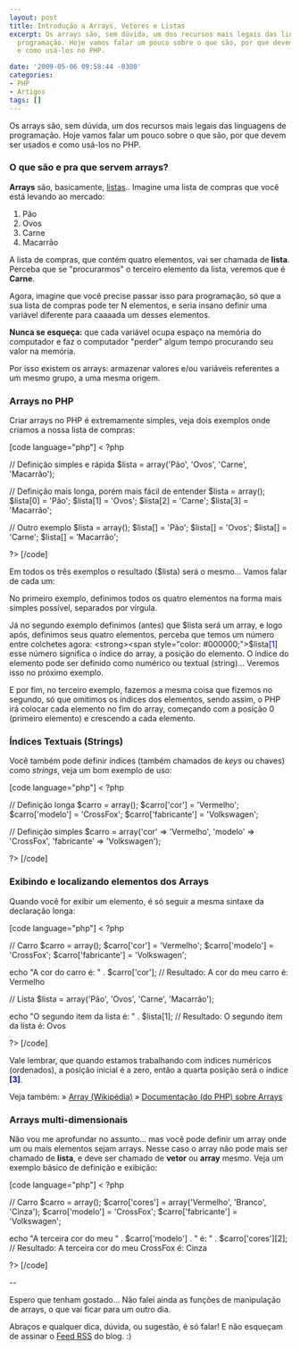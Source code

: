 ```yaml
---
layout: post
title: Introdução a Arrays, Vetores e Listas
excerpt: Os arrays são, sem dúvida, um dos recursos mais legais das linguagens de
  programação. Hoje vamos falar um pouco sobre o que são, por que devem ser usados
  e como usá-los no PHP.

date: '2009-05-06 09:58:44 -0300'
categories:
- PHP
- Artigos
tags: []
---
```

Os arrays são, sem dúvida, um dos recursos mais legais das linguagens de programação. Hoje vamos falar um pouco sobre o que são, por que devem ser usados e como usá-los no PHP.

<h3>O que são e pra que servem arrays?</h3>
<strong>Arrays</strong> são, basicamente, <span style="text-decoration: underline;">listas</span>.. Imagine uma lista de compras que você está levando ao mercado:

<ol>
<li>Pão</li>
<li>Ovos</li>
<li>Carne</li>
<li>Macarrão</li>
</ol>
A lista de compras, que contém quatro elementos, vai ser chamada de <strong>lista</strong>. Perceba que se "procurarmos" o terceiro elemento da lista, veremos que é <strong>Carne</strong>.

Agora, imagine que você precise passar isso para programação, só que a sua lista de compras pode ter N elementos, e seria insano definir uma variável diferente para caaaada um desses elementos.

<strong>Nunca se esqueça:</strong> que cada variável ocupa espaço na memória do computador e faz o computador "perder" algum tempo procurando seu valor na memória.

Por isso existem os arrays: armazenar valores e/ou variáveis referentes a um mesmo grupo, a uma mesma origem.

<h3>Arrays no PHP</h3>
Criar arrays no PHP é extremamente simples, veja dois exemplos onde criamos a nossa lista de compras:


[code language="php"]
< ?php

// Definição simples e rápida
$lista = array('Pão', 'Ovos', 'Carne', 'Macarrão');

// Definição mais longa, porém mais fácil de entender
$lista = array();
$lista[0] = 'Pão';
$lista[1] = 'Ovos';
$lista[2] = 'Carne';
$lista[3] = 'Macarrão';

// Outro exemplo
$lista = array();
$lista[] = 'Pão';
$lista[] = 'Ovos';
$lista[] = 'Carne';
$lista[] = 'Macarrão';

?>
[/code]

Em todos os três exemplos o resultado ($lista) será o mesmo... Vamos falar de cada um:

No primeiro exemplo, definimos todos os quatro elementos na forma mais simples possível, separados por vírgula.

Já no segundo exemplo definimos (antes) que $lista será um array, e logo após, definimos seus quatro elementos, perceba que temos um número entre colchetes agora: <strong><span style="color: #000000;">$lista</span><span style="color: #000080;">[<span style="color: #0000ff;">1</span>]</span></strong> esse número significa o índice do array, a posição do elemento. O índice do elemento pode ser definido como numérico ou textual (string)... Veremos isso no próximo exemplo.

E por fim, no terceiro exemplo, fazemos a mesma coisa que fizemos no segundo, só que omitimos os índices dos elementos, sendo assim, o PHP irá colocar cada elemento no fim do array, começando com a posição 0 (primeiro elemento) e crescendo a cada elemento.

<h3>Índices Textuais (Strings)</h3>
Você também pode definir índices (também chamados de <em>keys</em> ou chaves)  como <em>strings</em>, veja um bom exemplo de uso:


[code language="php"]
< ?php

// Definição longa
$carro = array();
$carro['cor'] = 'Vermelho';
$carro['modelo'] = 'CrossFox';
$carro['fabricante'] = 'Volkswagen';

// Definição simples
$carro = array('cor' => 'Vermelho', 'modelo' => 'CrossFox', 'fabricante' => 'Volkswagen');

?>
[/code]

<h3>Exibindo e localizando elementos dos Arrays</h3>
Quando você for exibir um elemento, é só seguir a mesma sintaxe da declaração longa:


[code language="php"]
< ?php

// Carro
$carro = array();
$carro['cor'] = 'Vermelho';
$carro['modelo'] = 'CrossFox';
$carro['fabricante'] = 'Volkswagen';

echo "A cor do carro é: " . $carro['cor'];
// Resultado: A cor do meu carro é: Vermelho

// Lista
$lista = array('Pão', 'Ovos', 'Carne', 'Macarrão');

echo "O segundo item da lista é: " . $lista[1];
// Resultado: O segundo item da lista é: Ovos

?>
[/code]

Vale lembrar, que quando estamos trabalhando com índices numéricos (ordenados), a posição inicial é a zero, então a quarta posição será o índice<span style="color: #000080;"><strong> [<span style="color: #0000ff;">3</span>]</strong></span>.

Veja também:
» [Array (Wikipédia)](http://pt.wikipedia.org/wiki/Array)
» [Documentação (do PHP) sobre Arrays](http://br2.php.net/manual/pt_BR/language.types.array.php)

<h3>Arrays multi-dimensionais</h3>
Não vou me aprofundar no assunto... mas você pode definir um array onde um ou mais elementos sejam arrays. Nesse caso o array não pode mais ser chamado de <strong>lista</strong>, e deve ser chamado de <strong>vetor</strong> ou <strong>array</strong> mesmo. Veja um exemplo básico de definição e exibição:


[code language="php"]
< ?php

// Carro
$carro = array();
$carro['cores'] = array('Vermelho', 'Branco', 'Cinza');
$carro['modelo'] = 'CrossFox';
$carro['fabricante'] = 'Volkswagen';

echo "A terceira cor do meu " . $carro['modelo'] . " é: " . $carro['cores'][2];
// Resultado: A terceira cor do meu CrossFox é: Cinza

?>
[/code]

--

Espero que tenham gostado... Não falei ainda as funções de manipulação de arrays, o que vai ficar para um outro dia.

Abraços e qualquer dica, dúvida, ou sugestão, é só falar! E não esqueçam de assinar o [Feed RSS](http://feeds2.feedburner.com/ThiagoBelem/Blog) do blog. :)

